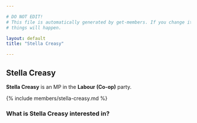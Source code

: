 ```yaml
---

# DO NOT EDIT!
# This file is automatically generated by get-members. If you change it, bad
# things will happen.

layout: default
title: "Stella Creasy"

---
```


## Stella Creasy

**Stella Creasy** is an MP in the **Labour (Co-op)** party.

{% include members/stella-creasy.md %}

### What is Stella Creasy interested in?


